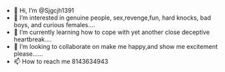 - 👋 Hi, I’m @Sjgcjh1391
- 👀 I’m interested in genuine people, sex,revenge,fun, hard knocks, bad boys, and curious females....
- 🌱 I’m currently learning how to cope with yet another close deceptive heartbreak....
- 💞️ I’m looking to collaborate on make me happy,and show me excitement please......
- 📫 How to reach me 8143634943

<!---
Sjgcjh1391/Sjgcjh1391 is a ✨ special ✨ repository because its `README.md` (this file) appears on your GitHub profile.
You can click the Preview link to take a look at your changes.
--->
